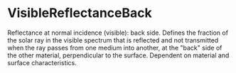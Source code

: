 VisibleReflectanceBack
======================

Reflectance at normal incidence (visible): back side. Defines the fraction of the solar ray in the visible spectrum that is reflected and not transmitted when the ray passes from one medium into another, at the "back" side of the other material, perpendicular to the surface. Dependent on material and surface characteristics.
